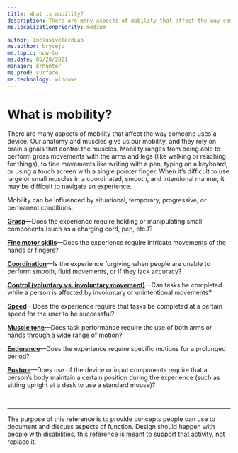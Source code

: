 ```yaml
---
title: What is mobility?
description: There are many aspects of mobility that affect the way someone uses a device.
ms.localizationpriority: medium

author: InclusiveTechLab
ms.author: brycejo 
ms.topic: how-to
ms.date: 05/20/2021
manager: krhunter
ms.prod: surface
ms.technology: windows
---
```


# What is mobility?

There are many aspects of mobility that affect the way someone uses a device. Our anatomy and muscles give us our mobility, and they rely on brain signals that control the muscles. Mobility ranges from being able to perform gross movements with the arms and legs (like walking or reaching for things), to fine movements like writing with a pen, typing on a keyboard, or using a touch screen with a single pointer finger. When it’s difficult to use large or small muscles in a coordinated, smooth, and intentional manner, it may be difficult to navigate an experience.

Mobility can be influenced by situational, temporary, progressive, or permanent conditions.

**[Grasp](mobility-grasp.md)**—Does the experience require holding or manipulating small components (such as a charging cord, pen, etc.)?

**[Fine motor skills](mobility-fine-motor-skills.md)**—Does the experience require intricate movements of the hands or fingers?

**[Coordination](mobility-coordination.md)**—Is the experience forgiving when people are unable to perform smooth, fluid movements, or if they lack accuracy?

**[Control (voluntary vs. involuntary movement)](mobility-control.md)**—Can tasks be completed while a person is affected by involuntary or unintentional movements?

**[Speed](mobility-speed.md)**—Does the experience require that tasks be completed at a certain speed for the user to be successful?

**[Muscle tone](mobility-muscle-tone.md)**—Does task performance require the use of both arms or hands through a wide range of motion?

**[Endurance](mobility-endurance.md)**—Does the experience require specific motions for a prolonged period?

**[Posture](mobility-posture.md)**—Does use of the device or input components require that a person’s body maintain a certain position during the experience (such as sitting upright at a desk to use a standard mouse)?

&nbsp;

[comment]: # (Footer statement)
___
The purpose of this reference is to provide concepts people can use to document and discuss aspects of function. Design should happen with people with disabilities, this reference is meant to support that activity, not replace it. 
